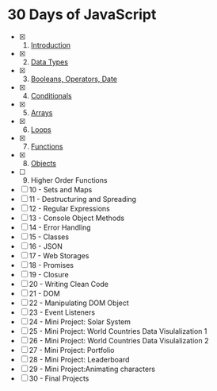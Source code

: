 # 30 Days of JavaScript

- [x] 1) [Introduction](https://github.com/ekurt/30DaysOfJavaScript/tree/main/day-1)
- [x] 2) [Data Types](https://github.com/ekurt/30DaysOfJavaScript/tree/main/day-2)
- [x] 3) [Booleans, Operators, Date](https://github.com/ekurt/30DaysOfJavaScript/tree/main/day-3)
- [x] 4) [Conditionals](https://github.com/ekurt/30DaysOfJavaScript/tree/main/day-4)
- [x] 5) [Arrays](https://github.com/ekurt/30DaysOfJavaScript/tree/main/day-5)
- [x] 6) [Loops](https://github.com/ekurt/30DaysOfJavaScript/tree/main/day-6)
- [x] 7) [Functions](https://github.com/ekurt/30DaysOfJavaScript/tree/main/day-7)
- [x] 8) [Objects](https://github.com/ekurt/30DaysOfJavaScript/tree/main/day-8)
- [ ] 9) Higher Order Functions
- [ ] 10 - Sets and Maps
- [ ] 11 - Destructuring and Spreading
- [ ] 12 - Regular Expressions
- [ ] 13 - Console Object Methods
- [ ] 14 - Error Handling
- [ ] 15 - Classes
- [ ] 16 - JSON
- [ ] 17 - Web Storages
- [ ] 18 - Promises
- [ ] 19 - Closure
- [ ] 20 - Writing Clean Code
- [ ] 21 - DOM
- [ ] 22 - Manipulating DOM Object
- [ ] 23 - Event Listeners
- [ ] 24 - Mini Project: Solar System
- [ ] 25 - Mini Project: World Countries Data Visulalization 1
- [ ] 26 - Mini Project: World Countries Data Visulalization 2
- [ ] 27 - Mini Project: Portfolio
- [ ] 28 - Mini Project: Leaderboard
- [ ] 29 - Mini Project:Animating characters
- [ ] 30 - Final Projects